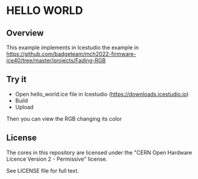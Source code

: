 HELLO WORLD
===========

Overview
--------

This example implements in Icestudio the example in https://github.com/badgeteam/mch2022-firmware-ice40/tree/master/projects/Fading-RGB

Try it
------
- Open hello_world.ice file in Icestudio (https://downloads.icestudio.io)
- Build
- Upload

Then you can view the RGB changing its color

License
-------

The cores in this repository are licensed under the
"CERN Open Hardware Licence Version 2 - Permissive" license.

See LICENSE file for full text.


